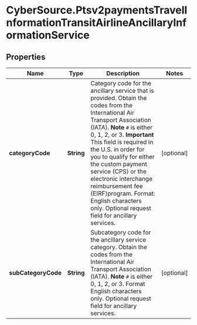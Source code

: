 # CyberSource.Ptsv2paymentsTravelInformationTransitAirlineAncillaryInformationService

## Properties
Name | Type | Description | Notes
------------ | ------------- | ------------- | -------------
**categoryCode** | **String** | Category code for the ancillary service that is provided. Obtain the codes from the International Air Transport Association (IATA). **Note** `#` is either 0, 1, 2, or 3. **Important** This field is required in the U.S. in order for you to qualify for either the custom payment service (CPS) or the electronic interchange reimbursement fee (EIRF)program. Format: English characters only. Optional request field for ancillary services.  | [optional] 
**subCategoryCode** | **String** | Subcategory code for the ancillary service category. Obtain the codes from the International Air Transport Association (IATA). **Note** `#` is either 0, 1, 2, or 3. Format  English characters only. Optional request field for ancillary services.  | [optional] 



